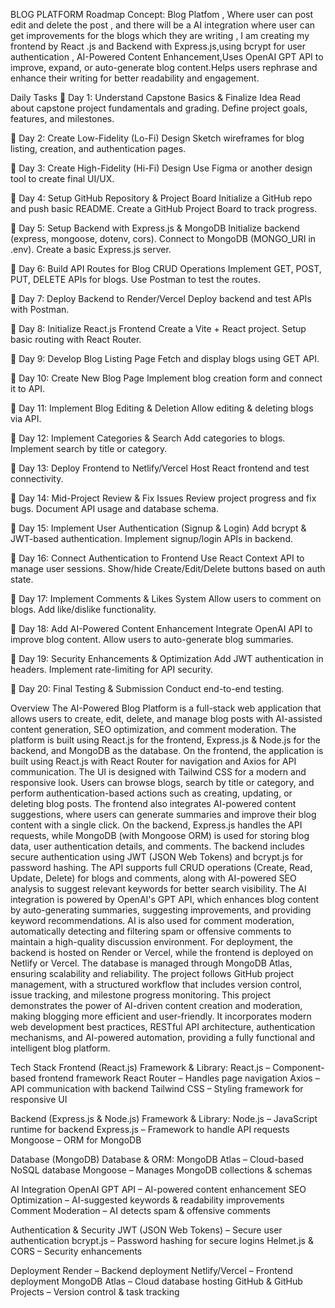 BLOG PLATFORM
Roadmap
Concept: Blog Platfom  , Where user can post edit and delete the post , and there will be a AI integration where user can get improvements for the blogs which they are writing , I am creating my frontend by React .js and Backend with Express.js,using bcrypt for user authentication , AI-Powered Content Enhancement,Uses OpenAI GPT API to improve, expand, or auto-generate blog content.Helps users rephrase and enhance their writing for better readability and engagement.


Daily Tasks
🔹 Day 1: Understand Capstone Basics & Finalize Idea
Read about capstone project fundamentals and grading.
Define project goals, features, and milestones.

🔹 Day 2: Create Low-Fidelity (Lo-Fi) Design
Sketch wireframes for blog listing, creation, and authentication pages.

🔹 Day 3: Create High-Fidelity (Hi-Fi) Design
Use Figma or another design tool to create final UI/UX.

🔹 Day 4: Setup GitHub Repository & Project Board
Initialize a GitHub repo and push basic README.
Create a GitHub Project Board to track progress.

🔹 Day 5: Setup Backend with Express.js & MongoDB
Initialize backend (express, mongoose, dotenv, cors).
Connect to MongoDB (MONGO_URI in .env).
Create a basic Express.js server.

🔹 Day 6: Build API Routes for Blog CRUD Operations
Implement GET, POST, PUT, DELETE APIs for blogs.
Use Postman to test the routes.

🔹 Day 7: Deploy Backend to Render/Vercel
Deploy backend and test APIs with Postman.

🔹 Day 8: Initialize React.js Frontend
Create a Vite + React project.
Setup basic routing with React Router.

🔹 Day 9: Develop Blog Listing Page
Fetch and display blogs using GET API.

🔹 Day 10: Create New Blog Page
Implement blog creation form and connect it to API.

🔹 Day 11: Implement Blog Editing & Deletion
Allow editing & deleting blogs via API.

🔹 Day 12: Implement Categories & Search
Add categories to blogs.
Implement search by title or category.

🔹 Day 13: Deploy Frontend to Netlify/Vercel
Host React frontend and test connectivity.


🔹 Day 14: Mid-Project Review & Fix Issues
Review project progress and fix bugs.
Document API usage and database schema.

🔹 Day 15: Implement User Authentication (Signup & Login)
Add bcrypt & JWT-based authentication.
Implement signup/login APIs in backend.

🔹 Day 16: Connect Authentication to Frontend
Use React Context API to manage user sessions.
Show/hide Create/Edit/Delete buttons based on auth state.

🔹 Day 17: Implement Comments & Likes System
Allow users to comment on blogs.
Add like/dislike functionality.

🔹 Day 18: Add AI-Powered Content Enhancement
Integrate OpenAI API to improve blog content.
Allow users to auto-generate blog summaries.

🔹 Day 19: Security Enhancements & Optimization
Add JWT authentication in headers.
Implement rate-limiting for API security.

🔹 Day 20: Final Testing & Submission
Conduct end-to-end testing.

Overview
The AI-Powered Blog Platform is a full-stack web application that allows users to create, edit, delete, and manage blog posts with AI-assisted content generation, SEO optimization, and comment moderation. The platform is built using React.js for the frontend, Express.js & Node.js for the backend, and MongoDB as the database.
On the frontend, the application is built using React.js with React Router for navigation and Axios for API communication. The UI is designed with Tailwind CSS for a modern and responsive look. Users can browse blogs, search by title or category, and perform authentication-based actions such as creating, updating, or deleting blog posts. The frontend also integrates AI-powered content suggestions, where users can generate summaries and improve their blog content with a single click.
On the backend, Express.js handles the API requests, while MongoDB (with Mongoose ORM) is used for storing blog data, user authentication details, and comments. The backend includes secure authentication using JWT (JSON Web Tokens) and bcrypt.js for password hashing. The API supports full CRUD operations (Create, Read, Update, Delete) for blogs and comments, along with AI-powered SEO analysis to suggest relevant keywords for better search visibility.
The AI integration is powered by OpenAI's GPT API, which enhances blog content by auto-generating summaries, suggesting improvements, and providing keyword recommendations. AI is also used for comment moderation, automatically detecting and filtering spam or offensive comments to maintain a high-quality discussion environment.
For deployment, the backend is hosted on Render or Vercel, while the frontend is deployed on Netlify or Vercel. The database is managed through MongoDB Atlas, ensuring scalability and reliability. The project follows GitHub project management, with a structured workflow that includes version control, issue tracking, and milestone progress monitoring.
This project demonstrates the power of AI-driven content creation and moderation, making blogging more efficient and user-friendly. It incorporates modern web development best practices, RESTful API architecture, authentication mechanisms, and AI-powered automation, providing a fully functional and intelligent blog platform. 





Tech Stack
Frontend (React.js)
Framework & Library:
 React.js – Component-based frontend framework
 React Router – Handles page navigation
 Axios – API communication with backend
 Tailwind CSS – Styling framework for responsive UI

Backend (Express.js & Node.js)
Framework & Library:
 Node.js – JavaScript runtime for backend
 Express.js – Framework to handle API requests
 Mongoose – ORM for MongoDB

Database (MongoDB)
Database & ORM:
 MongoDB Atlas – Cloud-based NoSQL database
 Mongoose – Manages MongoDB collections & schemas

AI Integration
OpenAI GPT API – AI-powered content enhancement
 SEO Optimization – AI-suggested keywords & readability improvements
 Comment Moderation – AI detects spam & offensive comments

Authentication & Security
JWT (JSON Web Tokens) – Secure user authentication
 bcrypt.js – Password hashing for secure logins
 Helmet.js & CORS – Security enhancements

Deployment 
Render – Backend deployment
Netlify/Vercel – Frontend deployment
MongoDB Atlas – Cloud database hosting
GitHub & GitHub Projects – Version control & task tracking






